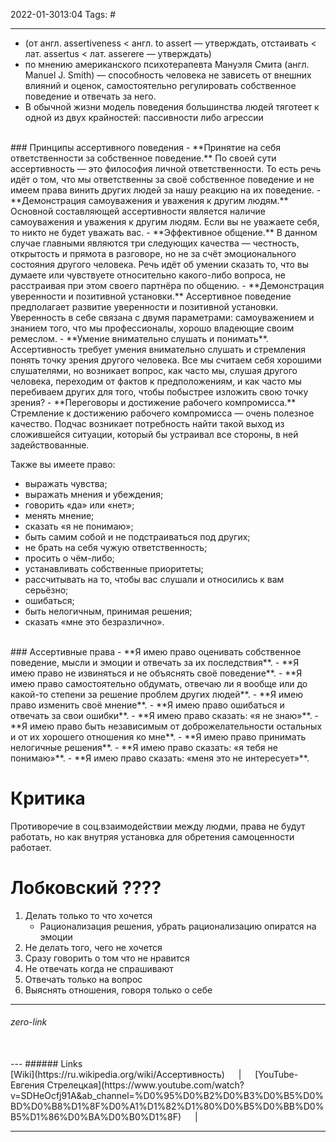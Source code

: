 2022-01-3013:04
Tags: #

---

- (от англ. assertiveness < англ. to assert — утверждать, отстаивать < лат. assertus < лат. asserere — утверждать)
- по мнению американского психотерапевта Мануэля Смита (англ. Manuel J. Smith) — способность человека не зависеть от внешних влияний и оценок, самостоятельно регулировать собственное поведение и отвечать за него.
- В обычной жизни модель поведения большинства людей тяготеет к одной из двух крайностей: пассивности либо агрессии
</br>
### Принципы ассертивного поведения
- **Принятие на себя ответственности за собственное поведение.** По своей сути ассертивность — это философия личной ответственности. То есть речь идёт о том, что мы ответственны за своё собственное поведение и не имеем права винить других людей за нашу реакцию на их поведение.
- **Демонстрация самоуважения и уважения к другим людям.** Основной составляющей ассертивности является наличие самоуважения и уважения к другим людям. Если вы не уважаете себя, то никто не будет уважать вас.
- **Эффективное общение.** В данном случае главными являются три следующих качества — честность, открытость и прямота в разговоре, но не за счёт эмоционального состояния другого человека. Речь идёт об умении сказать то, что вы думаете или чувствуете относительно какого-либо вопроса, не расстраивая при этом своего партнёра по общению.
- **Демонстрация уверенности и позитивной установки.** Ассертивное поведение предполагает развитие уверенности и позитивной установки. Уверенность в себе связана с двумя параметрами: самоуважением и знанием того, что мы профессионалы, хорошо владеющие своим ремеслом.
- **Умение внимательно слушать и понимать**. Ассертивность требует умения внимательно слушать и стремления понять точку зрения другого человека. Все мы считаем себя хорошими слушателями, но возникает вопрос, как часто мы, слушая другого человека, переходим от фактов к предположениям, и как часто мы перебиваем других для того, чтобы побыстрее изложить свою точку зрения?
- **Переговоры и достижение рабочего компромисса.** Стремление к достижению рабочего компромисса — очень полезное качество. Подчас возникает потребность найти такой выход из сложившейся ситуации, который бы устраивал все стороны, в ней задействованные.
</br>

Также вы имеете право:
-   выражать чувства;
-   выражать мнения и убеждения;
-   говорить «да» или «нет»;
-   менять мнение;
-   сказать «я не понимаю»;
-   быть самим собой и не подстраиваться под других;
-   не брать на себя чужую ответственность;
-   просить о чём-либо;
-   устанавливать собственные приоритеты;
-   рассчитывать на то, чтобы вас слушали и относились к вам серьёзно;
-   ошибаться;
-   быть нелогичным, принимая решения;
-   сказать «мне это безразлично».

</br>
### Ассертивные права
- **Я имею право оценивать собственное поведение, мысли и эмоции и отвечать за их последствия**.
- **Я имею право не извиняться и не объяснять своё поведение**.
- **Я имею право самостоятельно обдумать, отвечаю ли я вообще или до какой-то степени за решение проблем других людей**.
- **Я имею право изменить своё мнение**.
- **Я имею право ошибаться и отвечать за свои ошибки**.
- **Я имею право сказать: «я не знаю»**.
- **Я имею право быть независимым от доброжелательности остальных и от их хорошего отношения ко мне**.
- **Я имею право принимать нелогичные решения**.
- **Я имею право сказать: «я тебя не понимаю»**.
- **Я имею право сказать: «меня это не интересует»**.
</br>

# Критика
Противоречие в соц.взаимодействии между людми, права не будут работать, но как внутряя установка для обретения самоценности работает.
</br>

# Лобковский ????
1. Делать только то что хочется
	- Рационализация решения, убрать рационализацию опиратся на эмоции
2. Не делать того, чего не хочется
3. Сразу говорить о том что не нравится
4. Не отвечать когда не спрашивают
5. Отвечать только на вопрос
6.  Выяснять отношения, говоря только о себе 



---
###### zero-link </br>

</br>
---
###### Links </br>
[Wiki](https://ru.wikipedia.org/wiki/Ассертивность) &emsp; | &emsp; [YouTube-Евгения Стрелецкая](https://www.youtube.com/watch?v=SDHeOcfj91A&ab_channel=%D0%95%D0%B2%D0%B3%D0%B5%D0%BD%D0%B8%D1%8F%D0%A1%D1%82%D1%80%D0%B5%D0%BB%D0%B5%D1%86%D0%BA%D0%B0%D1%8F) &emsp; | &emsp; 

 


---